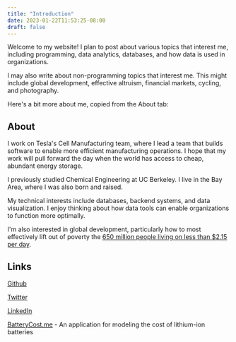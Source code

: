 ```yaml
---
title: "Introduction"
date: 2023-01-22T11:53:25-08:00
draft: false
---
```


Welcome to my website! I plan to post about various topics that interest me, including programming, data analytics, databases, and how data is used in organizations.

I may also write about non-programming topics that interest me. This might include global development, effective altruism, financial markets, cycling, and photography.

Here's a bit more about me, copied from the About tab:


## About
I work on Tesla's Cell Manufacturing team, where I lead a team that builds software to enable more efficient manufacturing operations. I hope that my work will pull forward the day when the world has access to cheap, abundant energy storage. 

I previously studied Chemical Engineering at UC Berkeley. I live in the Bay Area, where I was also born and raised.

My technical interests include databases, backend systems, and data visualization. I enjoy thinking about how data tools can enable organizations to function more optimally.

I'm also interested in global development, particularly how to most effectively lift out of poverty the [650 million people living on less than $2.15 per day](https://data.worldbank.org/indicator/SI.POV.DDAY).

## Links


[Github](https://github.com/ewoodbury)

[Twitter](https://twitter.com/etwoodbury)

[LinkedIn](https://www.linkedin.com/in/ethan-woodbury/)

[BatteryCost.me](https://www.batterycost.me) - An application for modeling the cost of lithium-ion batteries